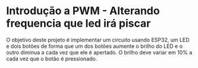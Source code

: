 # Introdução a PWM - Alterando frequencia que led irá piscar

O objetivo deste projeto é implementar um circuito usando ESP32, um LED e dois botões de forma que um dos botões aumente o brilho do LED e o outro diminua a cada vez que ele é apertado. O brilho deve variar em 10% a cada vez que o botão é pressionado.